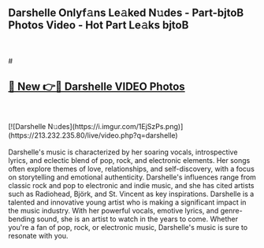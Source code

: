 ## Darshelle Onlyf𝚊ns Le𝚊ked N𝚞des - Part-bjtoB Photos Video - Hot Part Le𝚊ks bjtoB
<br>
<br>
# <h2><a href="https://213.232.235.80/live/video.php?q=darshelle">🔗 New 👉🔴 Darshelle VIDEO Photos</a></h2>
<br>
<br>
[![Darshelle N𝚞des](https://i.imgur.com/1EjSzPs.png)](https://213.232.235.80/live/video.php?q=darshelle)
<br>
<br>
Darshelle's music is characterized by her soaring vocals, introspective lyrics, and eclectic blend of pop, rock, and electronic elements. Her songs often explore themes of love, relationships, and self-discovery, with a focus on storytelling and emotional authenticity. Darshelle's influences range from classic rock and pop to electronic and indie music, and she has cited artists such as Radiohead, Björk, and St. Vincent as key inspirations. Darshelle is a talented and innovative young artist who is making a significant impact in the music industry. With her powerful vocals, emotive lyrics, and genre-bending sound, she is an artist to watch in the years to come. Whether you're a fan of pop, rock, or electronic music, Darshelle's music is sure to resonate with you.
<br>
<br>